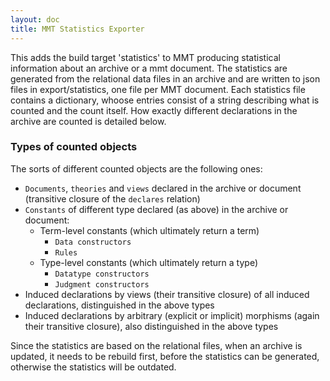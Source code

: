 ```yaml
---
layout: doc
title: MMT Statistics Exporter
---
```


This adds the build target 'statistics' to MMT producing statistical information about an archive or a mmt document. The statistics are generated from the relational data files in an archive and are written to json files in export/statistics, one file per MMT document. Each statistics file contains a dictionary, whoose entries consist of a string describing what is counted and the count itself. 
How exactly different declarations in the archive are counted is detailed below. 

### Types of counted objects

The sorts of different counted objects are the following ones: 
- `Documents`, `theories` and `views` declared in the archive or document (transitive closure of the `declares` relation)
- `Constants` of different type declared (as above) in the archive or document:
  - Term-level constants (which ultimately return a term)
    - `Data constructors`
    - `Rules`
  - Type-level constants (which ultimately return a type)
    - `Datatype constructors`
    - `Judgment constructors`
- Induced declarations by views (their transitive closure) of all induced declarations, distinguished in the above types
- Induced declarations by arbitrary (explicit or implicit) morphisms (again their transitive closure), also distinguished in the above types

Since the statistics are based on the relational files, when an archive is updated, it needs to be rebuild first, before the statistics can be generated, otherwise the statistics will be outdated. 
